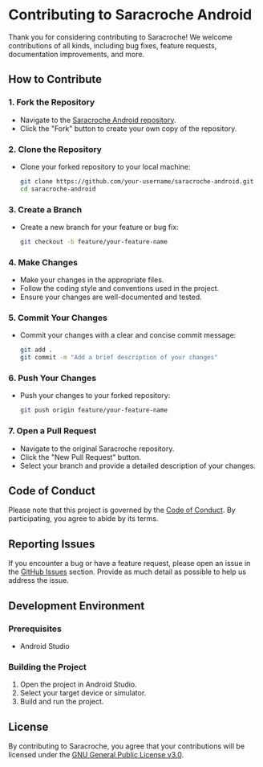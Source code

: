 # Contributing to Saracroche Android

Thank you for considering contributing to Saracroche! We welcome contributions of all kinds, including bug fixes, feature requests, documentation improvements, and more.

## How to Contribute

### 1. Fork the Repository
- Navigate to the [Saracroche Android repository](https://github.com/cbouvat/saracroche-android).
- Click the "Fork" button to create your own copy of the repository.

### 2. Clone the Repository
- Clone your forked repository to your local machine:
  ```bash
  git clone https://github.com/your-username/saracroche-android.git
  cd saracroche-android
  ```

### 3. Create a Branch
- Create a new branch for your feature or bug fix:
  ```bash
  git checkout -b feature/your-feature-name
  ```

### 4. Make Changes
- Make your changes in the appropriate files.
- Follow the coding style and conventions used in the project.
- Ensure your changes are well-documented and tested.

### 5. Commit Your Changes
- Commit your changes with a clear and concise commit message:
  ```bash
  git add .
  git commit -m "Add a brief description of your changes"
  ```

### 6. Push Your Changes
- Push your changes to your forked repository:
  ```bash
  git push origin feature/your-feature-name
  ```

### 7. Open a Pull Request
- Navigate to the original Saracroche repository.
- Click the "New Pull Request" button.
- Select your branch and provide a detailed description of your changes.

## Code of Conduct

Please note that this project is governed by the [Code of Conduct](CODE_OF_CONDUCT.md). By participating, you agree to abide by its terms.

## Reporting Issues

If you encounter a bug or have a feature request, please open an issue in the [GitHub Issues](https://github.com/cbouvat/saracroche-android/issues) section. Provide as much detail as possible to help us address the issue.

## Development Environment

### Prerequisites
- Android Studio

### Building the Project
1. Open the project in Android Studio.
2. Select your target device or simulator.
3. Build and run the project.

## License

By contributing to Saracroche, you agree that your contributions will be licensed under the [GNU General Public License v3.0](LICENSE).
